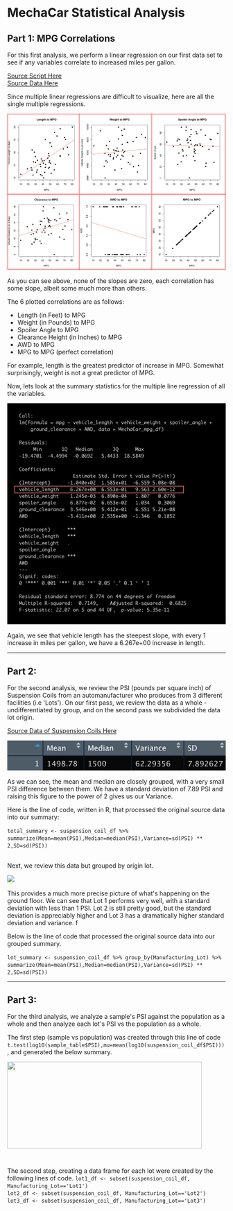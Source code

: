 # MechaCar Statistical Analysis

## Part 1: MPG Correlations

For this first analysis, we perform a linear regression on our first data set to see if any variables correlate to increased miles per gallon.

[Source Script Here](https://github.com/carlosjennings1991/MechaCar_Statistical_Analysis/blob/main/MechaCarChallenge.R)
<br>
[Source Data Here](https://github.com/carlosjennings1991/MechaCar_Statistical_Analysis/blob/main/MechaCar_mpg.csv)

Since multiple linear regressions are difficult to visualize, here are all the single multiple regressions. 

<img src="https://github.com/carlosjennings1991/MechaCar_Statistical_Analysis/blob/main/all_regressions.png">

As you can see above, none of the slopes are zero, each correlation has some slope, albeit some much more than others. 

The 6 plotted correlations are as follows: 

* Length (in Feet) to MPG
* Weight (in Pounds) to MPG
* Spoiler Angle to MPG
* Clearance Height (in Inches) to MPG
* AWD to MPG
* MPG to MPG (perfect correlation)

For example, length is the greatest predictor of increase in MPG. Somewhat surprisingly, weight is not a great predictor of MPG. 

Now, lets look at the summary statistics for the multiple line regression of all the variables. 

<img src="summary_statistics_table_MLR_outlined.png">

Again, we see that vehicle length has the steepest slope, with every 1 increase in miles per gallon, we have a 6.267e+00 increase in length. 

---
## Part 2: 

For the second analysis, we review the PSI (pounds per square inch) of Suspension Coils from an automanufacturer who produces from 3 different facilities (i.e 'Lots'). On our first pass, we review the data as a whole -undifferentiated by group, and on the second pass we subdivided the data lot origin. 

[Source Data of Suspension Coils Here](https://github.com/carlosjennings1991/MechaCar_Statistical_Analysis/blob/main/Suspension_Coil.csv)

<img src="https://github.com/carlosjennings1991/MechaCar_Statistical_Analysis/blob/main/total_summary.png">

As we can see, the mean and median are closely grouped, with a very small PSI difference between them. We have a standard deviation of 7.89 PSI and raising this figure to the power of 2 gives us our Variance. 

Here is the line of code, written in R, that processed the original source data into our summary: 

```total_summary <- suspension_coil_df %>% summarize(Mean=mean(PSI),Median=median(PSI),Variance=sd(PSI) ** 2,SD=sd(PSI))```


##

Next, we review this data but grouped by origin lot. 

<img src="https://github.com/carlosjennings1991/MechaCar_Statistical_Analysis/blob/main/lot_summary.png">

This provides a much more precise picture of what's happening on the ground floor. We can see that Lot 1 performs very well, with a standard deviation with less than 1 PSI. Lot 2 is still pretty good, but the standard deviation is appreciably higher and Lot 3 has a dramatically higher standard deviation and variance. f

Below is the line of code that processed the original source data into our grouped summary. 

```lot_summary <- suspension_coil_df %>% group_by(Manufacturing_Lot) %>% summarize(Mean=mean(PSI),Median=median(PSI),Variance=sd(PSI) ** 2,SD=sd(PSI))```

---
## Part 3: 

For the third analysis, we analyze a sample's PSI against the population as a whole and then analyze each lot's PSI vs the population as a whole. 

The first step (sample vs population) was created through this line of code ```t.test(log10(sample_table$PSI),mu=mean(log10(suspension_coil_df$PSI)))```, and generated the below summary. 

<img src="https://github.com/carlosjennings1991/MechaCar_Statistical_Analysis/blob/main/Sample_vs_Population.png" height="200" width="449">

#
The second step, creating a data frame for each lot were created by the following lines of code. 
```lot1_df <- subset(suspension_coil_df, Manufacturing_Lot=='Lot1')```
<br>
```lot2_df <- subset(suspension_coil_df, Manufacturing_Lot=='Lot2')```
<br>
```lot3_df <- subset(suspension_coil_df, Manufacturing_Lot=='Lot3')```
